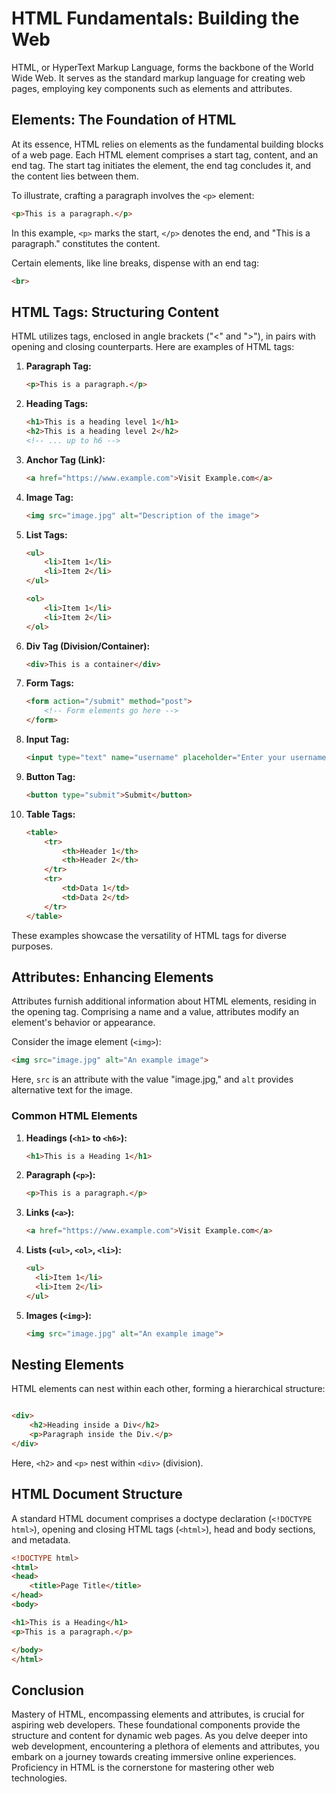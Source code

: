 # HTML Fundamentals: Building the Web

HTML, or HyperText Markup Language, forms the backbone of the World Wide Web. It serves as the standard markup language
for creating web pages, employing key components such as elements and attributes.

## Elements: The Foundation of HTML

At its essence, HTML relies on elements as the fundamental building blocks of a web page. Each HTML element comprises a
start tag, content, and an end tag. The start tag initiates the element, the end tag concludes it, and the content lies
between them.

To illustrate, crafting a paragraph involves the `<p>` element:

```html
<p>This is a paragraph.</p>
```

In this example, `<p>` marks the start, `</p>` denotes the end, and "This is a paragraph." constitutes the content.

Certain elements, like line breaks, dispense with an end tag:

```html
<br>
```

## HTML Tags: Structuring Content

HTML utilizes tags, enclosed in angle brackets ("<" and ">"), in pairs with opening and closing counterparts. Here are
examples of HTML tags:

1. **Paragraph Tag:**
   ```html
   <p>This is a paragraph.</p>
   ```

2. **Heading Tags:**
   ```html
   <h1>This is a heading level 1</h1>
   <h2>This is a heading level 2</h2>
   <!-- ... up to h6 -->
   ```

3. **Anchor Tag (Link):**
   ```html
   <a href="https://www.example.com">Visit Example.com</a>
   ```

4. **Image Tag:**
   ```html
   <img src="image.jpg" alt="Description of the image">
   ```

5. **List Tags:**
   ```html
   <ul>
       <li>Item 1</li>
       <li>Item 2</li>
   </ul>

   <ol>
       <li>Item 1</li>
       <li>Item 2</li>
   </ol>
   ```

6. **Div Tag (Division/Container):**
   ```html
   <div>This is a container</div>
   ```

7. **Form Tags:**
   ```html
   <form action="/submit" method="post">
       <!-- Form elements go here -->
   </form>
   ```

8. **Input Tag:**
   ```html
   <input type="text" name="username" placeholder="Enter your username">
   ```

9. **Button Tag:**
   ```html
   <button type="submit">Submit</button>
   ```

10. **Table Tags:**
    ```html
    <table>
        <tr>
            <th>Header 1</th>
            <th>Header 2</th>
        </tr>
        <tr>
            <td>Data 1</td>
            <td>Data 2</td>
        </tr>
    </table>
    ```

These examples showcase the versatility of HTML tags for diverse purposes.

## Attributes: Enhancing Elements

Attributes furnish additional information about HTML elements, residing in the opening tag. Comprising a name and a
value, attributes modify an element's behavior or appearance.

Consider the image element (`<img>`):

```html
<img src="image.jpg" alt="An example image">
```

Here, `src` is an attribute with the value "image.jpg," and `alt` provides alternative text for the image.

### Common HTML Elements

1. **Headings (`<h1>` to `<h6>`):**
   ```html
   <h1>This is a Heading 1</h1>
   ```

2. **Paragraph (`<p>`):**
   ```html
   <p>This is a paragraph.</p>
   ```

3. **Links (`<a>`):**
   ```html
   <a href="https://www.example.com">Visit Example.com</a>
   ```

4. **Lists (`<ul>`, `<ol>`, `<li>`):**
   ```html
   <ul>
     <li>Item 1</li>
     <li>Item 2</li>
   </ul>
   ```

5. **Images (`<img>`):**
   ```html
   <img src="image.jpg" alt="An example image">
   ```

## Nesting Elements

HTML elements can nest within each other, forming a hierarchical structure:

```html

<div>
    <h2>Heading inside a Div</h2>
    <p>Paragraph inside the Div.</p>
</div>
```

Here, `<h2>` and `<p>` nest within `<div>` (division).

## HTML Document Structure

A standard HTML document comprises a doctype declaration (`<!DOCTYPE html>`), opening and closing HTML tags (`<html>`),
head and body sections, and metadata.

```html
<!DOCTYPE html>
<html>
<head>
    <title>Page Title</title>
</head>
<body>

<h1>This is a Heading</h1>
<p>This is a paragraph.</p>

</body>
</html>
```

## Conclusion

Mastery of HTML, encompassing elements and attributes, is crucial for aspiring web developers. These foundational
components provide the structure and content for dynamic web pages. As you delve deeper into web development,
encountering a plethora of elements and attributes, you embark on a journey towards creating immersive online
experiences. Proficiency in HTML is the cornerstone for mastering other web technologies.